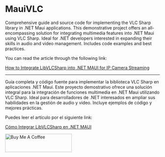 # MauiVLC
Comprehensive guide and source code for implementing the VLC Sharp library in .NET Maui applications. This demonstrative project offers an all-encompassing solution for integrating multimedia features into .NET Maui using VLC Sharp. Ideal for .NET developers interested in expanding their skills in audio and video management. Includes code examples and best practices.

You can read the article through the following link:

[How to Integrate LibVLCSharp into .NET MAUI for IP Camera Streaming](https://medium.com/@rretamal.dev/how-to-integrate-libvlcsharp-into-net-maui-8dc23b509be4)

****

Guía completa y código fuente para implementar la biblioteca VLC Sharp en aplicaciones .NET Maui. Este proyecto demostrativo ofrece una solución integral para la integración de funciones multimedia en .NET Maui utilizando VLC Sharp. Ideal para desarrolladores de .NET interesados en ampliar sus habilidades en la gestión de audio y video. Incluye ejemplos de código y mejores prácticas.

Puedes leer el artículo por el siguiente link:

[Cómo Integrar LibVLCSharp en .NET MAUI](https://medium.com/@rretamal.dev/c%C3%B3mo-integrar-libvlcsharp-en-net-maui-2564576e4765)

<a href="https://www.buymeacoffee.com/2hepU6W" target="_blank"><img src="https://cdn.buymeacoffee.com/buttons/v2/default-yellow.png" alt="Buy Me A Coffee" style="height: 60px !important;width: 217px !important;" ></a>